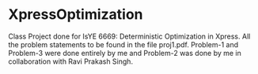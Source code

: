 # XpressOptimization
Class Project done for IsYE 6669: Deterministic Optimization in Xpress. All the problem statements to be found in the file proj1.pdf. Problem-1 and Problem-3 were done entirely by me and Problem-2 was done by me in collaboration with Ravi Prakash Singh.


